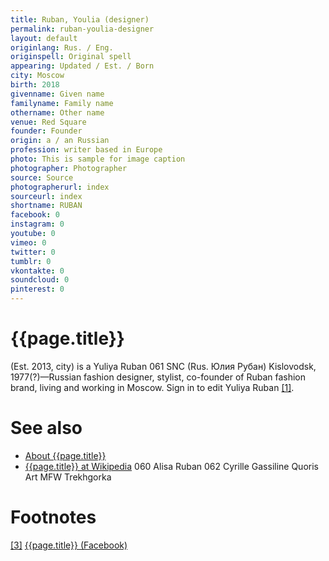 ```yaml
---
title: Ruban, Youlia (designer)
permalink: ruban-youlia-designer
layout: default
originlang: Rus. / Eng.
originspell: Original spell
appearing: Updated / Est. / Born
city: Moscow
birth: 2018
givenname: Given name
familyname: Family name
othername: Other name
venue: Red Square
founder: Founder
origin: a / an Russian
profession: writer based in Europe
photo: This is sample for image caption
photographer: Photographer
source: Source
photographerurl: index
sourceurl: index
shortname: RUBAN
facebook: 0
instagram: 0
youtube: 0
vimeo: 0
twitter: 0
tumblr: 0
vkontakte: 0
soundcloud: 0
pinterest: 0
---
```


# {{page.title}}

(Est. 2013, city) is a Yuliya Ruban  061  SNC (Rus. Юлия Рубан) Kislovodsk, 1977(?)—Russian fashion designer, stylist, co-founder of Ruban fashion brand, living and working in Moscow. Sign in to edit Yuliya Ruban <span id="a1">[\[1\]](#f1)</span>.

# See also

+ [About {{page.title}}](index)
+ [{{page.title}} at Wikipedia](index)
060  Alisa Ruban
062  Cyrille Gassiline
Quoris Art
MFW
Trekhgorka

# Footnotes

[[3]](#a3) <span id="f3"></span> [{{page.title}} (Facebook)](index)
